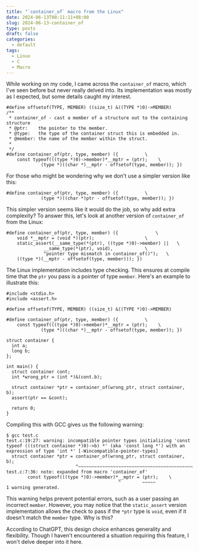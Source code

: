 ```yaml
---
title: "`container_of` macro from the Linux"
date: 2024-06-13T00:11:11+08:00
slug: 2024-06-13-container_of
type: posts
draft: false
categories:
  - default
tags:
  - Linux
  - C
  - Macro
---
```


While working on my code, I came across the `container_of` macro, which I've seen before but never really delved into. Its implementation was mostly as I expected, but some details caught my interest.

```
#define offsetof(TYPE, MEMBER) ((size_t) &((TYPE *)0)->MEMBER)
/**
 * container_of - cast a member of a structure out to the containing structure
 * @ptr:    the pointer to the member.
 * @type:   the type of the container struct this is embedded in.
 * @member: the name of the member within the struct.
 *
 */
#define container_of(ptr, type, member) ({          \
	const typeof(((type *)0)->member)*__mptr = (ptr);    \
		     (type *)((char *)__mptr - offsetof(type, member)); })
```

For those who might be wondering why we don't use a simpler version like this:

```
#define container_of(ptr, type, member) ({          \
		     (type *)((char *)ptr - offsetof(type, member)); })
```

This simpler version seems like it would do the job, so why add extra complexity? To answer this, let's look at another version of `container_of` from the Linux:

```
#define container_of(ptr, type, member) ({				\
	void *__mptr = (void *)(ptr);					\
	static_assert(__same_type(*(ptr), ((type *)0)->member) ||	\
		      __same_type(*(ptr), void),			\
		      "pointer type mismatch in container_of()");	\
	((type *)(__mptr - offsetof(type, member))); })
```

The Linux implementation includes type checking. This ensures at compile time that the `ptr` you pass is a pointer of type `member`. Here's an example to illustrate this:

```
#include <stdio.h>
#include <assert.h>

#define offsetof(TYPE, MEMBER) ((size_t) &((TYPE *)0)->MEMBER)

#define container_of(ptr, type, member) ({          \
	const typeof(((type *)0)->member)*__mptr = (ptr);    \
		     (type *)((char *)__mptr - offsetof(type, member)); })

struct container {
  int a;
  long b;
};

int main() {
  struct container cont;
  int *wrong_ptr = (int *)&(cont.b);

  struct container *ptr = container_of(wrong_ptr, struct container, b);
  assert(ptr == &cont);

  return 0;
}
```

Compiling this with GCC gives us the following warning:

```
$ gcc test.c
test.c:19:27: warning: incompatible pointer types initializing 'const typeof (((struct container *)0)->b) *' (aka 'const long *') with an expression of type 'int *' [-Wincompatible-pointer-types]
  struct container *ptr = container_of(wrong_ptr, struct container, b);
                          ^~~~~~~~~~~~~~~~~~~~~~~~~~~~~~~~~~~~~~~~~~~~
test.c:7:36: note: expanded from macro 'container_of'
        const typeof(((type *)0)->member)*__mptr = (ptr);    \
                                          ^        ~~~~~
1 warning generated.
```

This warning helps prevent potential errors, such as a user passing an incorrect `member`. However, you may notice that the `static_assert` version implementation allows the check to pass if the `*ptr` type is `void`, even if it doesn't match the `member` type. Why is this?

According to ChatGPT, this design choice enhances generality and flexibility. Though I haven't encountered a situation requiring this feature, I won't delve deeper into it here.
